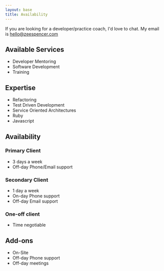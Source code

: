 ```yaml
---
layout: base
title: Availability
---
```

If you are looking for a developer/practice coach, I'd love to chat. My email is
[hello@zeespencer.com](mailto:hello+availability@zeespencer.com)

## Available Services
* Developer Mentoring
* Software Development
* Training

## Expertise
* Refactoring
* Test Driven Development
* Service Oriented Architectures
* Ruby
* Javascript

## Availability

### Primary Client
* 3 days a week
* Off-day Phone/Email support

### Secondary Client
* 1 day a week
* On-day Phone support
* Off-day Email support

### One-off client
* Time negotiable

## Add-ons
* On-Site
* Off-day Phone support
* Off-day meetings
